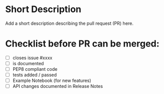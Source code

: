 # Short Description
Add a short description describing the pull request (PR) here.

# Checklist before PR can be merged:
- [ ] closes issue #xxxx
- [ ] is documented
- [ ] PEP8 compliant code
- [ ] tests added / passed
- [ ] Example Notebook (for new features)
- [ ] API changes documented in Release Notes
